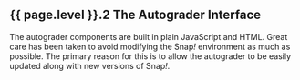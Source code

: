 ## {{ page.level }}.2 The Autograder Interface

The autograder components are built in plain JavaScript and HTML. Great care has been taken to avoid modifying the Snap<em>!</em> environment as much as possible. The primary reason for this is to allow the autograder to be easily updated along with new versions of Snap<em>!</em>.
